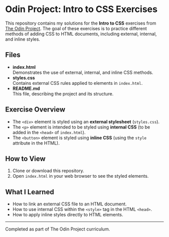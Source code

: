 # Odin Project: Intro to CSS Exercises

This repository contains my solutions for the **Intro to CSS** exercises from [The Odin Project](https://www.theodinproject.com/). The goal of these exercises is to practice different methods of adding CSS to HTML documents, including external, internal, and inline styles.

## Files

- **index.html**  
  Demonstrates the use of external, internal, and inline CSS methods.
- **styles.css**  
  Contains external CSS rules applied to elements in `index.html`.
- **README.md**  
  This file, describing the project and its structure.

## Exercise Overview

- The `<div>` element is styled using an **external stylesheet** (`styles.css`).
- The `<p>` element is intended to be styled using **internal CSS** (to be added in the `<head>` of `index.html`).
- The `<button>` element is styled using **inline CSS** (using the `style` attribute in the HTML).

## How to View

1. Clone or download this repository.
2. Open `index.html` in your web browser to see the styled elements.

## What I Learned

- How to link an external CSS file to an HTML document.
- How to use internal CSS within the `<style>` tag in the HTML `<head>`.
- How to apply inline styles directly to HTML elements.

---
Completed as part of The Odin Project curriculum.
